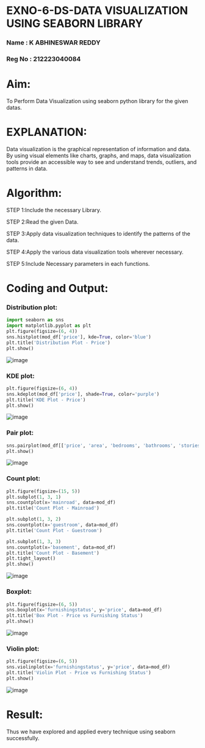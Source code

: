# EXNO-6-DS-DATA VISUALIZATION USING SEABORN LIBRARY
### Name : K ABHINESWAR REDDY
### Reg No : 212223040084
# Aim:
  To Perform Data Visualization using seaborn python library for the given datas.

# EXPLANATION:
Data visualization is the graphical representation of information and data. By using visual elements like charts, graphs, and maps, data visualization tools provide an accessible way to see and understand trends, outliers, and patterns in data.

# Algorithm:
STEP 1:Include the necessary Library.

STEP 2:Read the given Data.

STEP 3:Apply data visualization techniques to identify the patterns of the data.

STEP 4:Apply the various data visualization tools wherever necessary.

STEP 5:Include Necessary parameters in each functions.

# Coding and Output:
### Distribution plot:
```py
import seaborn as sns
import matplotlib.pyplot as plt
plt.figure(figsize=(6, 4))
sns.histplot(mod_df['price'], kde=True, color='blue')
plt.title('Distribution Plot - Price')
plt.show()
```
![image](https://github.com/user-attachments/assets/3405647e-9cd3-4783-bb9e-740d1f12cd83)
### KDE plot:
```py
plt.figure(figsize=(6, 4))
sns.kdeplot(mod_df['price'], shade=True, color='purple')
plt.title('KDE Plot - Price')
plt.show()
```
![image](https://github.com/user-attachments/assets/e6656b55-7ec1-4efa-a649-d6b990bd2adf)
### Pair plot:
```py
sns.pairplot(mod_df[['price', 'area', 'bedrooms', 'bathrooms', 'stories']])
plt.show()
```
![image](https://github.com/user-attachments/assets/531d6981-0f9f-40bb-8c6e-b07ccf86b0a9)
### Count plot:
```py
plt.figure(figsize=(15, 5))
plt.subplot(1, 3, 1)
sns.countplot(x='mainroad', data=mod_df)
plt.title('Count Plot - Mainroad')

plt.subplot(1, 3, 2)
sns.countplot(x='guestroom', data=mod_df)
plt.title('Count Plot - Guestroom')

plt.subplot(1, 3, 3)
sns.countplot(x='basement', data=mod_df)
plt.title('Count Plot - Basement')
plt.tight_layout()
plt.show()
```
![image](https://github.com/user-attachments/assets/ebd699c0-8c97-4cd3-a086-c87ea9c1c86c)
### Boxplot:
```py
plt.figure(figsize=(6, 5))
sns.boxplot(x='furnishingstatus', y='price', data=mod_df)
plt.title('Box Plot - Price vs Furnishing Status')
plt.show()
```
![image](https://github.com/user-attachments/assets/4378d277-09e2-4c29-a603-791589c387f7)
### Violin plot:
```py
plt.figure(figsize=(6, 5))
sns.violinplot(x='furnishingstatus', y='price', data=mod_df)
plt.title('Violin Plot - Price vs Furnishing Status')
plt.show()
```
![image](https://github.com/user-attachments/assets/55c36dd9-1fcb-40ea-9da8-be3180d11e25)

# Result:
Thus we have explored and applied every technique using seaborn successfully.

